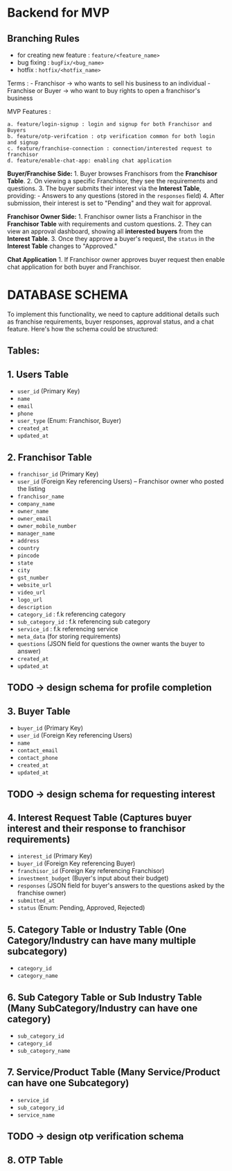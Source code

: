 # Backend for MVP

## Branching Rules 
- for creating new feature :  `feature/<feature_name>`
- bug fixing : `bugFix/<bug_name>`
- hotfix : `hotfix/<hotfix_name>`

Terms : 
    - Franchisor -> who wants to sell his business to an individual
    - Franchise or Buyer -> who want to buy rights to open a franchisor's business

MVP Features :
    
    a. feature/login-signup : login and signup for both Franchisor and Buyers
    b. feature/otp-verifcation : otp verification common for both login and signup 
    c. feature/franchise-connection : connection/interested request to franchisor
    d. feature/enable-chat-app: enabling chat application

**Buyer/Franchise Side:**
    1. Buyer browses Franchisors from the **Franchisor Table**.
    2. On viewing a specific Franchisor, they see the requirements and questions.
    3. The buyer submits their interest via the **Interest Table**, providing:
       - Answers to any questions (stored in the `responses` field)
    4. After submission, their interest is set to "Pending" and they wait for approval.

**Franchisor Owner Side:**
    1. Franchisor owner lists a Franchisor in the **Franchisor Table** with requirements and custom questions.
    2. They can view an approval dashboard, showing all **interested buyers** from the **Interest Table**.
    3. Once they approve a buyer's request, the `status` in the **Interest Table** changes to "Approved."
   
**Chat Application**
    1. If Franchisor owner approves buyer request then enable chat application for both buyer and Franchisor.


# DATABASE SCHEMA
To implement this functionality, we need to capture additional details such as franchise requirements, buyer responses, approval status, and a chat feature. Here's how the schema could be structured:

## Tables:

## 1. **Users Table**
- `user_id` (Primary Key)
- `name`
- `email`
- `phone`
- `user_type` (Enum: Franchisor, Buyer)
- `created_at`
- `updated_at`

## 2. **Franchisor Table**
- `franchisor_id` (Primary Key)
- `user_id` (Foreign Key referencing Users) – Franchisor owner who posted the listing
- `franchisor_name`
- `company_name`
- `owner_name`
- `owner_email`
- `owner_mobile_number`
- `manager_name`
- `address`
- `country`
- `pincode`
- `state`
- `city`
- `gst_number`
- `website_url`
- `video_url`
- `logo_url`
- `description`
- `category_id` :  f.k referencing category
- `sub_category_id` : f.k referencing sub category
- `service_id` : f.k referencing service
- `meta_data` (for storing requirements)
- `questions` (JSON field for questions the owner wants the buyer to answer)
- `created_at`
- `updated_at`


## TODO -> design schema for profile completion 
## 3. **Buyer Table**
- `buyer_id` (Primary Key)
- `user_id` (Foreign Key referencing Users)  
- `name`
- `contact_email`
- `contact_phone`
- `created_at`
- `updated_at`


## TODO -> design schema for requesting interest
## 4. **Interest Request Table** (Captures buyer interest and their response to franchisor requirements)
- `interest_id` (Primary Key)
- `buyer_id` (Foreign Key referencing Buyer)
- `franchisor_id` (Foreign Key referencing Franchisor)
- `investment_budget` (Buyer's input about their budget)
- `responses` (JSON field for buyer's answers to the questions asked by the franchise owner)
- `submitted_at`
- `status` (Enum: Pending, Approved, Rejected)


## 5. **Category Table** or **Industry Table**  (One Category/Industry can have many multiple subcategory)
- `category_id`
- `category_name`

## 6. **Sub Category Table** or **Sub Industry Table**  (Many SubCategory/Industry can have one category)
- `sub_category_id`
- `category_id`
- `sub_category_name`

## 7. **Service/Product Table** (Many Service/Product can have one Subcategory)
- `service_id`
- `sub_category_id`
- `service_name`


## TODO -> design otp verification schema 
## 8. **OTP Table**